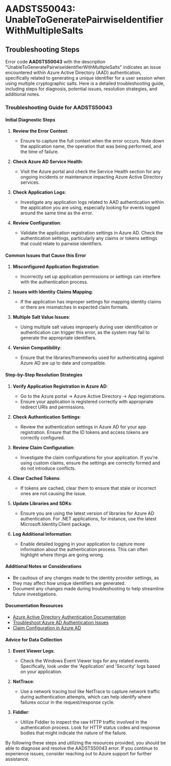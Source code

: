 
# AADSTS50043: UnableToGeneratePairwiseIdentifierWithMultipleSalts


## Troubleshooting Steps
Error code **AADSTS50043** with the description "UnableToGeneratePairwiseIdentifierWithMultipleSalts" indicates an issue encountered within Azure Active Directory (AAD) authentication, specifically related to generating a unique identifier for a user session when using multiple cryptographic salts. Here is a detailed troubleshooting guide, including steps for diagnosis, potential issues, resolution strategies, and additional notes.

### Troubleshooting Guide for AADSTS50043

#### Initial Diagnostic Steps
1. **Review the Error Context**:
   - Ensure to capture the full context when the error occurs. Note down the application name, the operation that was being performed, and the time of failure.

2. **Check Azure AD Service Health**:
   - Visit the Azure portal and check the Service Health section for any ongoing incidents or maintenance impacting Azure Active Directory services.

3. **Check Application Logs**:
   - Investigate any application logs related to AAD authentication within the application you are using, especially looking for events logged around the same time as the error.

4. **Review Configuration**:
   - Validate the application registration settings in Azure AD. Check the authentication settings, particularly any claims or tokens settings that could relate to pairwise identifiers.

#### Common Issues that Cause this Error
1. **Misconfigured Application Registration**:
   - Incorrectly set up application permissions or settings can interfere with the authentication process.

2. **Issues with Identity Claims Mapping**:
   - If the application has improper settings for mapping identity claims or there are mismatches in expected claim formats.

3. **Multiple Salt Value Issues**:
   - Using multiple salt values improperly during user identification or authentication can trigger this error, as the system may fail to generate the appropriate identifiers.

4. **Version Compatibility**:
   - Ensure that the libraries/frameworks used for authenticating against Azure AD are up to date and compatible.

#### Step-by-Step Resolution Strategies
1. **Verify Application Registration in Azure AD**:
   - Go to the Azure portal -> Azure Active Directory -> App registrations.
   - Ensure your application is registered correctly with appropriate redirect URIs and permissions.

2. **Check Authentication Settings**:
   - Review the authentication settings in Azure AD for your app registration. Ensure that the ID tokens and access tokens are correctly configured.

3. **Review Claim Configuration**:
   - Investigate the claim configurations for your application. If you're using custom claims, ensure the settings are correctly formed and do not introduce conflicts.

4. **Clear Cached Tokens**:
   - If tokens are cached, clear them to ensure that stale or incorrect ones are not causing the issue.

5. **Update Libraries and SDKs**:
   - Ensure you are using the latest version of libraries for Azure AD authentication. For .NET applications, for instance, use the latest Microsoft.Identity.Client package.

6. **Log Additional Information**:
   - Enable detailed logging in your application to capture more information about the authentication process. This can often highlight where things are going wrong.

#### Additional Notes or Considerations
- Be cautious of any changes made to the identity provider settings, as they may affect how unique identifiers are generated.
- Document any changes made during troubleshooting to help streamline future investigations.

#### Documentation Resources
- [Azure Active Directory Authentication Documentation](https://docs.microsoft.com/en-us/azure/active-directory/develop/authentication-scenarios)
- [Troubleshoot Azure AD Authentication Issues](https://docs.microsoft.com/en-us/azure/active-directory/develop/troubleshoot-authentication)
- [Claim Configuration in Azure AD](https://docs.microsoft.com/en-us/azure/active-directory/develop/active-directory-claims)

#### Advice for Data Collection
1. **Event Viewer Logs**:
   - Check the Windows Event Viewer logs for any related events. Specifically, look under the 'Application' and 'Security' logs based on your application.

2. **NetTrace**:
   - Use a network tracing tool like NetTrace to capture network traffic during authentication attempts, which can help identify where failures occur in the request/response cycle.

3. **Fiddler**:
   - Utilize Fiddler to inspect the raw HTTP traffic involved in the authentication process. Look for HTTP status codes and response bodies that might indicate the nature of the failure.

By following these steps and utilizing the resources provided, you should be able to diagnose and resolve the AADSTS50043 error. If you continue to experience issues, consider reaching out to Azure support for further assistance.